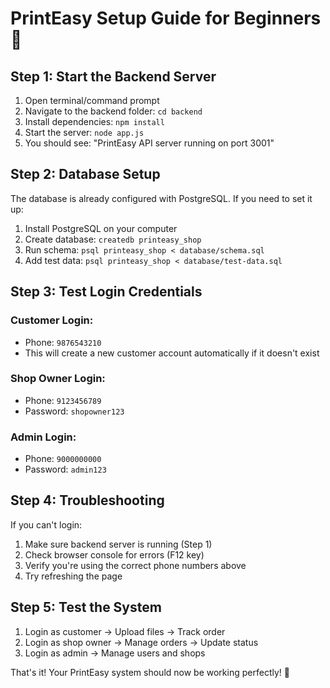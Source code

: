 
# PrintEasy Setup Guide for Beginners 🚀

## Step 1: Start the Backend Server
1. Open terminal/command prompt
2. Navigate to the backend folder: `cd backend`
3. Install dependencies: `npm install`
4. Start the server: `node app.js`
5. You should see: "PrintEasy API server running on port 3001"

## Step 2: Database Setup
The database is already configured with PostgreSQL. If you need to set it up:
1. Install PostgreSQL on your computer
2. Create database: `createdb printeasy_shop`
3. Run schema: `psql printeasy_shop < database/schema.sql`
4. Add test data: `psql printeasy_shop < database/test-data.sql`

## Step 3: Test Login Credentials

### Customer Login:
- Phone: `9876543210`
- This will create a new customer account automatically if it doesn't exist

### Shop Owner Login:
- Phone: `9123456789`
- Password: `shopowner123`

### Admin Login:
- Phone: `9000000000`
- Password: `admin123`

## Step 4: Troubleshooting
If you can't login:
1. Make sure backend server is running (Step 1)
2. Check browser console for errors (F12 key)
3. Verify you're using the correct phone numbers above
4. Try refreshing the page

## Step 5: Test the System
1. Login as customer → Upload files → Track order
2. Login as shop owner → Manage orders → Update status
3. Login as admin → Manage users and shops

That's it! Your PrintEasy system should now be working perfectly! 🎉
